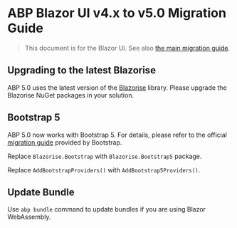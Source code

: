 # ABP Blazor UI v4.x to v5.0 Migration Guide

> This document is for the Blazor UI. See also [the main migration guide](Abp-5_0.md).

## Upgrading to the latest Blazorise

ABP 5.0 uses the latest version of the [Blazorise](https://blazorise.com/) library. Please upgrade the Blazorise NuGet packages in your solution.

## Bootstrap 5

ABP 5.0 now works with Bootstrap 5. For details, please refer to the official [migration guide](https://getbootstrap.com/docs/5.0/migration/) provided by Bootstrap.

Replace `Blazorise.Bootstrap` with `Blazorise.Bootstrap5` package.

Replace `AddBootstrapProviders()` with `AddBootstrap5Providers()`.

## Update Bundle

Use `abp bundle` command to update bundles if you are using Blazor WebAssembly.

